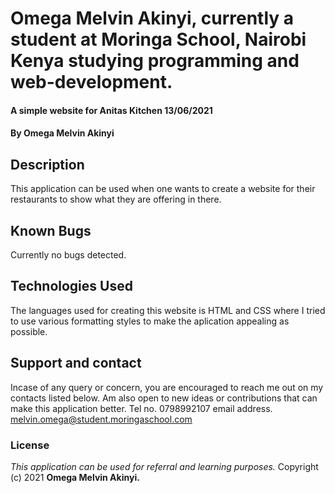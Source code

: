 # Omega Melvin Akinyi, currently a student at Moringa School, Nairobi Kenya studying programming and web-development.
#### A simple website for Anitas Kitchen 13/06/2021
#### By **Omega Melvin Akinyi**
## Description
This application can be used when one wants to create a website for their restaurants to show what they are offering in there.
## Known Bugs
Currently no bugs detected.
## Technologies Used
The languages used for creating this website is HTML and CSS where I tried to use various formatting styles to make the aplication appealing as possible.
## Support and contact
Incase of any query or concern, you are encouraged to reach me out on my contacts listed below. Am also open to new ideas or contributions that can make this application better. 
Tel no. 0798992107
email address. melvin.omega@student.moringaschool.com
### License
*This application can be used for referral and learning purposes.*
Copyright (c) 2021 **Omega Melvin Akinyi.**